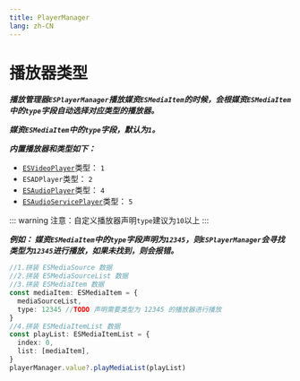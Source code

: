 ```yaml
---
title: PlayerManager
lang: zh-CN
---
```


# 播放器类型

***播放管理器`ESPlayerManager`播放媒资`ESMediaItem`的时候，会根媒资`ESMediaItem`中的`type`字段自动选择对应类型的播放器。***

***媒资`ESMediaItem`中的`type`字段，默认为`1`。***

***内置播放器和类型如下：***

* [`ESVideoPlayer`](/zh-CN/component/video-player/introduction)类型： `1`
* `ESADPlayer`类型： `2`
* [`ESAudioPlayer`](/zh-CN/component/audio-player/introduction)类型： `4`
* [`ESAudioServicePlayer`](/zh-CN/component/audio-service-player/introduction)类型： `5`

::: warning 注意：自定义播放器声明`type`建议为`10`以上
:::

***例如： 媒资`ESMediaItem`中的`type`字段声明为`12345`，则`ESPlayerManager`会寻找类型为`12345`进行播放，如果未找到，则会报错。***

```ts
//1.拼装 ESMediaSource 数据
//2.拼装 ESMediaSourceList 数据
//3.拼装 ESMediaItem 数据
const mediaItem: ESMediaItem = {
  mediaSourceList,
  type: 12345 //TODO 声明需要类型为 12345 的播放器进行播放
}
//4.拼装 ESMediaItemList 数据
const playList: ESMediaItemList = {
  index: 0,
  list: [mediaItem],
}
playerManager.value?.playMediaList(playList)
```
